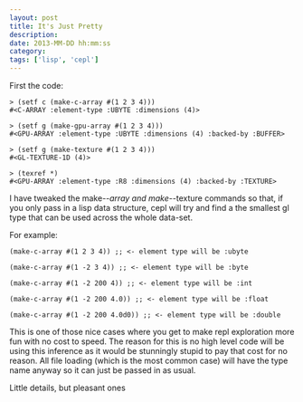```yaml
---
layout: post
title: It's Just Pretty
description:
date: 2013-MM-DD hh:mm:ss
category:
tags: ['lisp', 'cepl']
---
```


First the code:

```
> (setf c (make-c-array #(1 2 3 4)))
#<C-ARRAY :element-type :UBYTE :dimensions (4)>

> (setf g (make-gpu-array #(1 2 3 4)))
#<GPU-ARRAY :element-type :UBYTE :dimensions (4) :backed-by :BUFFER>

> (setf g (make-texture #(1 2 3 4)))
#<GL-TEXTURE-1D (4)>

> (texref *)
#<GPU-ARRAY :element-type :R8 :dimensions (4) :backed-by :TEXTURE>
```

I have tweaked the make-*-array and make-*-texture commands so that, if you only pass in a lisp data structure, cepl will try and find a the smallest gl type that can be used across the whole data-set.

For example:

```
(make-c-array #(1 2 3 4)) ;; <- element type will be :ubyte

(make-c-array #(1 -2 3 4)) ;; <- element type will be :byte

(make-c-array #(1 -2 200 4)) ;; <- element type will be :int

(make-c-array #(1 -2 200 4.0)) ;; <- element type will be :float

(make-c-array #(1 -2 200 4.0d0)) ;; <- element type will be :double

```

This is one of those nice cases where you get to make repl exploration more fun with no cost to speed. The reason for this is no high level code will be using this inference as it would be stunningly stupid to pay that cost for no reason. All file loading (which is the most common case) will have the type name anyway so it can just be passed in as usual.

Little details, but pleasant ones